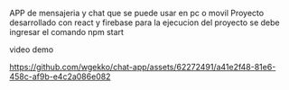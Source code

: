 
APP de mensajeria y chat que se puede usar en pc o movil 
Proyecto desarrollado con react y firebase 
para la ejecucion del proyecto se debe ingresar el comando npm start

video demo




https://github.com/wgekko/chat-app/assets/62272491/a41e2f48-81e6-458c-af9b-e4c2a086e082

